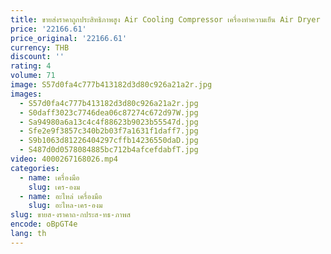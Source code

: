 ```yaml
---
title: ขายส่งราคาถูกประสิทธิภาพสูง Air Cooling Compressor เครื่องทําความเย็น Air Dryer
price: '22166.61'
price_original: '22166.61'
currency: THB
discount: ''
rating: 4
volume: 71
image: S57d0fa4c777b413182d3d80c926a21a2r.jpg
images:
  - S57d0fa4c777b413182d3d80c926a21a2r.jpg
  - S0daff3023c7746dea06c87274c672d97W.jpg
  - Sa94980a6a13c4c4f88623b9023b55547d.jpg
  - Sfe2e9f3857c340b2b03f7a1631f1daff7.jpg
  - S9b1063d81226404297cffb14236550daD.jpg
  - S487d0d0578084885bc712b4afcefdabfT.jpg
video: 4000267168026.mp4
categories:
  - name: เครื่องมือ
    slug: เคร-องม
  - name: อะไหล่ เครื่องมือ
    slug: อะไหล-เคร-องม
slug: ขายส-งราคาถ-กประส-ทธ-ภาพส
encode: oBpGT4e
lang: th
---
```

  